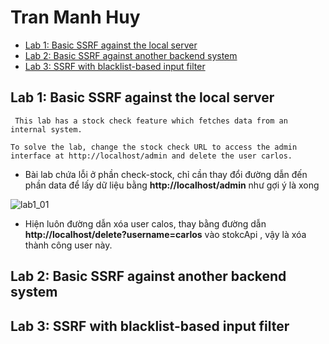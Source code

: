 # Tran Manh Huy 

* [Lab 1: Basic SSRF against the local server](#lab-1-basic-ssrf-against-the-local-server)
* [Lab 2: Basic SSRF against another backend system](#lab-2-basic-ssrf-against-another-backend-system)
* [Lab 3: SSRF with blacklist-based input filter](#lab-3-ssrf-with-blacklist-based-input-filter)

## Lab 1: Basic SSRF against the local server

```
 This lab has a stock check feature which fetches data from an internal system.

To solve the lab, change the stock check URL to access the admin interface at http://localhost/admin and delete the user carlos. 

```

- Bài lab chứa lỗi ở phần check-stock, chỉ cần thay đổi đường dẫn đến phần data để lấy dữ liệu bằng **http://localhost/admin** như gợi ý là xong

![lab1_01](https://github.com/manhhuy2002/hello-world/blob/main/ssrf/lab1_01.jpg)

- Hiện luôn đường dẫn xóa user calos, thay bằng đường dẫn **http://localhost/delete?username=carlos** vào stokcApi , vậy là xóa thành công user này.

## Lab 2: Basic SSRF against another backend system
## Lab 3: SSRF with blacklist-based input filter
